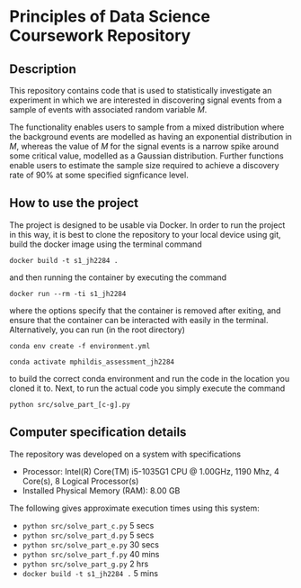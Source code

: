 # Principles of Data Science Coursework Repository

## Description
This repository contains code that is used to statistically investigate an experiment in which we are interested in discovering signal events from a sample of events with associated random variable $M$.

The functionality enables users to sample from a mixed distribution where the background events are modelled as having an exponential distribution in $M$, whereas the value of $M$ for the signal events is a narrow spike around some critical value, modelled as a Gaussian distribution. Further functions enable users to estimate the sample size required to achieve a discovery rate of 90% at some specified signficance level.

## How to use the project
The project is designed to be usable via Docker. In order to run the project in this way, it is best to clone the repository to your local device using git, build the docker
image using the terminal command

`docker build -t s1_jh2284 .`

and then running the container by executing the command

`docker run --rm -ti s1_jh2284`

where the options specify that the container is removed after exiting, and ensure that the container can be interacted with easily in the terminal.
Alternatively, you can run (in the root directory)

`conda env create -f environment.yml`

`conda activate mphildis_assessment_jh2284`

to build the correct conda environment and run the code in the location you cloned it to.
Next, to run the actual code you simply execute the command

`python src/solve_part_[c-g].py`

## Computer specification details

The repository was developed on a system with specifications
 - Processor: Intel(R) Core(TM) i5-1035G1 CPU @ 1.00GHz, 1190 Mhz, 4 Core(s), 8 Logical Processor(s)
 - Installed Physical Memory (RAM): 8.00 GB

The following gives approximate execution times using this system:
 - `python src/solve_part_c.py` 5 secs
 - `python src/solve_part_d.py` 5 secs
 - `python src/solve_part_e.py` 30 secs
 - `python src/solve_part_f.py` 40 mins
 - `python src/solve_part_g.py` 2 hrs
 - `docker build -t s1_jh2284 .` 5 mins
